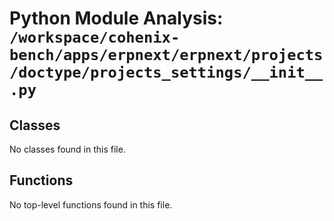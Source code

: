 # Python Module Analysis: `/workspace/cohenix-bench/apps/erpnext/erpnext/projects/doctype/projects_settings/__init__.py`

## Classes

No classes found in this file.


## Functions

No top-level functions found in this file.
